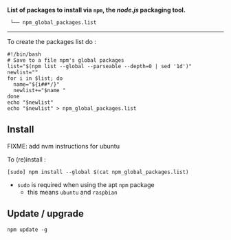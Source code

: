 **List of packages to install via `npm`, the *node.js* packaging tool.**

```
 └── npm_global_packages.list
```

---

To create the packages list do :

```shell
#!/bin/bash
# Save to a file npm's global packages
list="$(npm list --global --parseable --depth=0 | sed '1d')"
newlist=""
for i in $list; do
  name="${i##*/}"
  newlist+="$name "
done
echo "$newlist"
echo "$newlist" > npm_global_packages.list
```

Install
-------

FIXME: add nvm instructions for ubuntu

To (re)install :

```shell
[sudo] npm install --global $(cat npm_global_packages.list)
```

-	`sudo` is required when using the apt `npm` package
	-	this means `ubuntu` and `raspbian`

Update / upgrade
----------------

```shell
npm update -g
```
